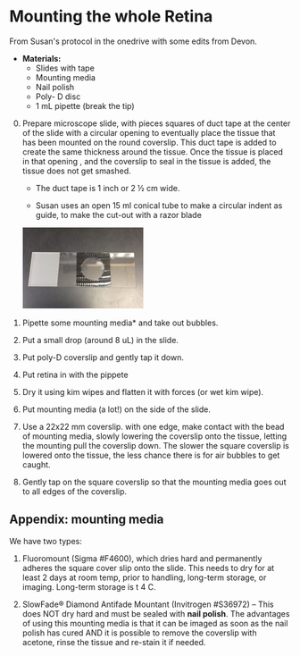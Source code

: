 # Mounting the whole Retina

From Susan's protocol in the onedrive with some edits from Devon.

- **Materials:**
    - Slides with tape
    - Mounting media
    - Nail polish
    - Poly- D disc
    - 1 mL pipette (break the tip)

0. Prepare microscope slide, with pieces squares of duct tape at the center of the slide with a circular opening to eventually place the tissue that has been mounted on the round coverslip.  This duct tape is added to create the same thickness around the tissue.  Once the tissue is placed in that opening , and the coverslip to seal in the tissue is added, the tissue does not get smashed.
    - The duct tape is 1 inch or 2 ½ cm wide. 

    - Susan uses an open 15 ml conical tube to make a circular indent as guide, to make the cut-out with a razor blade

    <img src="../images/slide.jpg">

1. Pipette some mounting media* and take out bubbles.
2. Put a small drop (around 8 uL) in the slide. 
4. Put poly-D coverslip and gently tap it down. 
5. Put retina in with the pippete
6. Dry it using kim wipes and flatten it with forces (or wet kim wipe). 
7. Put mounting media (a lot!) on the side of the slide.
8. Use a 22x22 mm coverslip. with one edge, make contact with the bead of mounting media, slowly lowering the coverslip onto the tissue, letting the mounting pull the coverslip down.  The slower the square coverslip is lowered onto the tissue, the less chance there is for air bubbles to get caught.  
9. Gently tap on the square coverslip so that the mounting media goes out to all edges of the coverslip.

## Appendix: mounting media

We have two types: 
1. Fluoromount (Sigma #F4600), which dries hard and permanently adheres the square cover slip onto the slide.  This needs to dry for at least 2 days at room temp, prior to handling, long-term storage, or imaging.  Long-term storage is t 4 C.

2. SlowFade® Diamond Antifade Mountant (Invitrogen #S36972) – This does NOT dry hard and must be sealed with **nail polish**.  The advantages of using this mounting media is that it can be imaged as soon as the nail polish has cured AND it is possible to remove the coverslip with acetone, rinse the tissue and re-stain it if needed.


